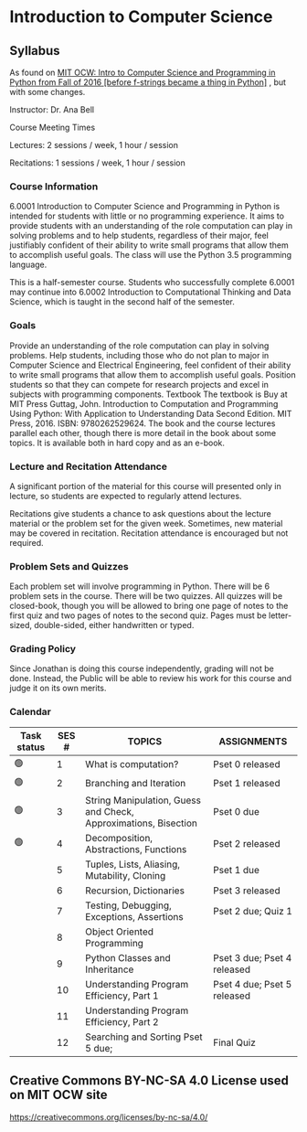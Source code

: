 # Introduction to Computer Science

## Syllabus

As found on <a href="https://ocw.mit.edu/courses/6-0001-introduction-to-computer-science-and-programming-in-python-fall-2016/pages/syllabus/" target="_blank">MIT OCW: Intro to Computer Science and Programming in Python from Fall of 2016 [before f-strings became a thing in Python]</a> , but with some changes.

Instructor: Dr. Ana Bell

Course Meeting Times

Lectures: 2 sessions / week, 1 hour / session

Recitations: 1 sessions / week, 1 hour / session

### Course Information

6.0001 Introduction to Computer Science and Programming in Python is intended for students with little or no programming experience. It aims to provide students with an understanding of the role computation can play in solving problems and to help students, regardless of their major, feel justifiably confident of their ability to write small programs that allow them to accomplish useful goals. The class will use the Python 3.5 programming language.

This is a half-semester course. Students who successfully complete 6.0001 may continue into 6.0002 Introduction to Computational Thinking and Data Science, which is taught in the second half of the semester.

### Goals

Provide an understanding of the role computation can play in solving problems.
Help students, including those who do not plan to major in Computer Science and Electrical Engineering, feel confident of their ability to write small programs that allow them to accomplish useful goals.
Position students so that they can compete for research projects and excel in subjects with programming components.
Textbook
The textbook is Buy at MIT Press Guttag, John. Introduction to Computation and Programming Using Python: With Application to Understanding Data Second Edition. MIT Press, 2016. ISBN: 9780262529624. The book and the course lectures parallel each other, though there is more detail in the book about some topics. It is available both in hard copy and as an e-book.

### Lecture and Recitation Attendance

A significant portion of the material for this course will presented only in lecture, so students are expected to regularly attend lectures.

Recitations give students a chance to ask questions about the lecture material or the problem set for the given week. Sometimes, new material may be covered in recitation. Recitation attendance is encouraged but not required.

### Problem Sets and Quizzes

Each problem set will involve programming in Python. There will be 6 problem sets in the course. There will be two quizzes. All quizzes will be closed-book, though you will be allowed to bring one page of notes to the first quiz and two pages of notes to the second quiz. Pages must be letter-sized, double-sided, either handwritten or typed.

### Grading Policy

Since Jonathan is doing this course independently, grading will not be done. Instead, the Public will be able to review his work for this course and judge it on its own merits. 


### Calendar

|Task status|SES #|	TOPICS|	ASSIGNMENTS|
|-|-|-|-|
|🟢|1|	What is computation?|Pset 0 released|
|🟢|2|	Branching and Iteration|	Pset 1 released|
|🟢|3|	String Manipulation, Guess and Check, Approximations, Bisection	|Pset 0 due|
|🟢|4|	Decomposition, Abstractions, Functions	|Pset 2 released|
||5|	Tuples, Lists, Aliasing, Mutability, Cloning	|Pset 1 due|
||6|	Recursion, Dictionaries|	Pset 3 released|
||7|	Testing, Debugging, Exceptions, Assertions	|Pset 2 due; Quiz 1|
||8|	Object Oriented Programming	||
||9|	Python Classes and Inheritance|	Pset 3 due; Pset 4 released|
||10|	Understanding Program Efficiency, Part 1	|Pset 4 due; Pset 5 released|
||11|	Understanding Program Efficiency, Part 2	|| 
||12|	Searching and Sorting	Pset 5 due; |Final Quiz|




## Creative Commons BY-NC-SA 4.0 License used on MIT OCW site

https://creativecommons.org/licenses/by-nc-sa/4.0/ 
